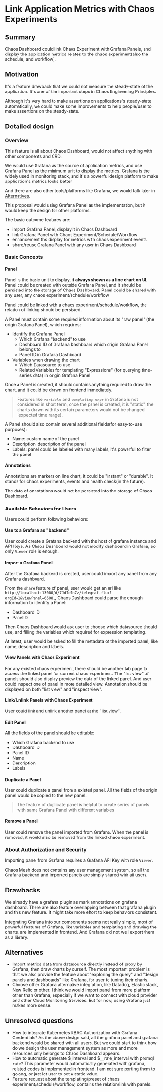 # Link Application Metrics with Chaos Experiments

## Summary

Chaos Dashboard could link Chaos Experiment with Grafana Panels, and display the
application metrics relates to the chaos experiment(also the schedule, and
workflow).

## Motivation

<!-- Why are we doing this? What use cases does it support? What is the expected
outcome? -->

It's a feature drawback that we could not measure the steady-state of the
application. It's one of the important steps in Chaos Engineering Principles.

Although it's very hard to make assertions on applications's steady-state
automatically, we could make some improvements to help people/user to make
assertions on the steady-state.

## Detailed design

<!-- This is the bulk of the RFC. Explain the design in enough detail that:

- It is reasonably clear how the feature would be implemented.
- Corner cases are dissected by example.
- How the feature is used. -->

### Overview

This feature is all about Chaos Dashboard, would not affect anything with other
components and CRD.

We would use Grafana as the source of application metrics, and use Grafana Panel
as the minimum unit to display the metrics. Grafana is the widely used in
monitoring stack, and it's a powerful design platform to make application's
metrics looks better.

And there are also other tools/platforms like Grafana, we would talk later in
[Alternatives](#alternatives).

This proposal would using Grafana Panel as the implementation, but it would keep
the design for other platforms.

The basic outcome features are:

- import Grafana Panel, display it in Chaos Dashboard
- link Grafana Panel with Chaos Experiment/Schedule/Workflow
- enhancement ths display for metrics with chaos experiment events
- share/reuse Grafana Panel with any user in Chaos Dashboard

### Basic Concepts

#### Panel

Panel is the basic unit to display, **it always shown as a line chart on UI**.
Panel could be created with outside Grafana Panel, and it should be persisted
into the storage of Chaos Dashboard. Panel could be shared with any user, any
chaos experiment/schedule/workflow.

Panel could be linked with a chaos experiment/schedule/workflow, the relation of
linking should be persisted.

A Panel must contain some required information about its "raw panel" (the origin
Grafana Panel), which requires:

- Identify the Grafana Panel
  - Which Grafana "backend" to use
  - Dashboard ID of Grafana Dashboard which origin Grafana Panel belongs to
  - Panel ID in Grafana Dashboard
- Variables when drawing the chart
  - Which Datasource to use
  - Related Variables for templating "Expressions" (for querying time-series
    data) in origin Grafana Panel

Once a Panel is created, it should contains anything required to draw the chart.
and it could be drawn on frontend immediately.

> Features like `variable` and `templating expr` in Grafana is not considered in
> short term, once the panel is created, it is "static", the charts drawn with
> its certain parameters would not be changed (expected time range).

A Panel should also contain several additional fields(for easy-to-use purposes):

- Name: custom name of the panel
- Description: description of the panel
- Labels: panel could be labeled with many labels, it's powerful to filter the
  panel

#### Annotations

Annotations are markers on line chart, it could be "instant" or "durable". It
stands for chaos experiments, events and health check(in the future).

The data of annotations would not be persisted into the storage of Chaos
Dashboard.

### Available Behaviors for Users

Users could perform following behaviors:

#### Use to a Grafana as "backend"

User could create a Grafana backend with ths host of grafana instance and API
Keys. As Chaos Dashboard would not modify dashboard in Grafana, so only `Viewer`
role is enough.

#### Import a Grafana Panel

After the Grafana backend is created, user could import any panel from any
Grafana dashboard.

From the `share` feature of panel, user would get an url like
`http://localhost:13000/d/7JdIeTn7z/telegraf-flux?orgId=1&viewPanel=65081`,
Chaos Dashboard could parse the enough information to identify a Panel:

- Dashboard ID
- PanelID

Then Chaos Dashboard would ask user to choose which datasource should use, and
filling the variables which required for expression templating.

At latest, user would be asked to fill the metadata of the imported panel, like
name, description and labels.

#### View Panels with Chaos Experiment

For any existed chaos experiment, there should be another tab page to access the
linked panel for current chaos experiment. The "list view" of panels should also
display preview the data of the linked panel. And user could inspect one of
panel in more detailed view. Annotation should be displayed on both "list view"
and "inspect view".

#### Link/Unlink Panels with Chaos Experiment

User could link and unlink another panel at the "list view".

#### Edit Panel

All the fields of the panel should be editable:

- Which Grafana backend to use
- Dashboard ID
- Panel ID
- Name
- Description
- Labels

#### Duplicate a Panel

User could duplicate a panel from a existed panel. All the fields of the origin
panel would be copied to the new panel.

> The feature of duplicate panel is helpful to create series of panels with same
> Grafana Panel with different variables

#### Remove a Panel

User could remove the panel imported from Grafana. When the panel is removed, it
would also be removed from the linked chaos experiment.

### About Authorization and Security

Importing panel from Grafana requires a Grafana API Key with role `Viewer`.

Chaos Mesh does not contains any user management system, so all the Grafana
backend and imported panels are simply shared with all users.

## Drawbacks

<!-- Why should we not do this? -->

We already have a grafana plugin as mark annotations on grafana dashboard. There
are also feature overlapping between that grafana plugin and this new feature.
It might take more effort to keep behaviors consistent.

Integrating Grafana into our components seems not really simple, most of
powerful features of Grafana, like variables and templating and drawing the
charts, are implemented in frontend. And Grafana did not well export them as a
library.

## Alternatives

<!-- - Why is this design the best in the space of possible designs?
- What other designs have been considered and what is the rationale for not
  choosing them?
- What is the impact of not doing this? -->

- Import metrics data from datasource directly instead of proxy by Grafana, then
  draw charts by ourself. The most important problem is that we also provide the
  feature about "exploring the query" and "design panels and dashboards" like
  Grafana, for user to tuning their charts.
- Choose other Grafana alternative integration, like Datadog, Elastic stack, New
  Relic or other. I think we would import panel from more platform other than
  Grafana, especially if we want to connect with cloud provider and other Cloud
  Monitoring Services. But for now, using Grafana just makes more sense.

## Unresolved questions

<!-- What parts of the design are still to be determined? -->

- How to integrate Kubernetes RBAC Authorization with Grafana Credentials? As
  the above design said, all the grafana panel and grafana backend would be
  shared with all users. But we could start to think how do we design the user
  management system as more and more resources only belongs to Chaos Dashboard
  appears.
- How to automatic generate $_interval and $__rate_interval with promql `rate`?
  This parameter would automatically generated with grafana, related codes is
  implemented in frontend. I am not sure porting them to golang, or just let
  user to set a static value.
- Feature request about the templating/preset of chaos
  experiment/schedule/workflow, contains the relation/link with panels.

